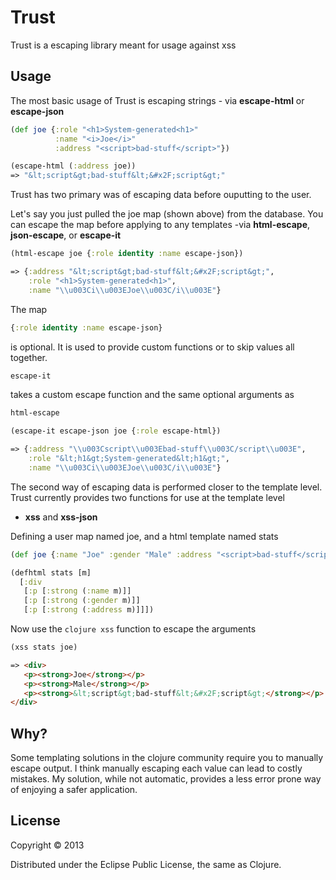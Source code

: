 # Trust

Trust is a escaping library meant for usage against xss

## Usage

The most basic usage of Trust is escaping strings - via
**escape-html** or **escape-json**  

```clojure
(def joe {:role "<h1>System-generated<h1>"
          :name "<i>Joe</i>"
          :address "<script>bad-stuff</script>"})                  
```

```clojure
(escape-html (:address joe)) 
=> "&lt;script&gt;bad-stuff&lt;&#x2F;script&gt;"
```

Trust has two primary was of escaping data before ouputting to the user.

Let's say you just pulled the joe map (shown above) from the database. You can escape the map before applying to any templates
-via **html-escape**, **json-escape**, or **escape-it**


```clojure
(html-escape joe {:role identity :name escape-json})
```

```clojure
=> {:address "&lt;script&gt;bad-stuff&lt;&#x2F;script&gt;", 
    :role "<h1>System-generated<h1>", 
    :name "\\u003Ci\\u003EJoe\\u003C/i\\u003E"}
```

The map 
```clojure 
{:role identity :name escape-json}
``` 
is optional.
It is used to provide custom functions or to skip values all together.


```clojure 
escape-it
``` 
takes a custom escape function and the same
optional arguments as 
```clojure 
html-escape
```

```clojure 
(escape-it escape-json joe {:role escape-html})
```

```clojure
=> {:address "\\u003Cscript\\u003Ebad-stuff\\u003C/script\\u003E", 
    :role "&lt;h1&gt;System-generated&lt;h1&gt;", 
    :name "\\u003Ci\\u003EJoe\\u003C/i\\u003E"}
```

The second way of escaping data is performed closer to the template
level.  Trust currently provides two functions for use at the template level
- **xss** and **xss-json** 

Defining a user map named joe, and a html template named stats

```clojure 
(def joe {:name "Joe" :gender "Male" :address "<script>bad-stuff</script>"})
```

```clojure
(defhtml stats [m]
  [:div
   [:p [:strong (:name m)]]
   [:p [:strong (:gender m)]]
   [:p [:strong (:address m)]]])
```

Now use the ```clojure xss``` function to escape the arguments

```clojure 
(xss stats joe) 
```

```html
=> <div>
   <p><strong>Joe</strong></p>
   <p><strong>Male</strong></p>
   <p><strong>&lt;script&gt;bad-stuff&lt;&#x2F;script&gt;</strong></p>
</div>
```


## Why?

Some templating solutions in the clojure community require you to
manually escape output.  I think manually escaping each value can lead 
to costly mistakes.  My solution, while not automatic, provides a
less error prone way of enjoying a safer application.


## License

Copyright © 2013 

Distributed under the Eclipse Public License, the same as Clojure.



